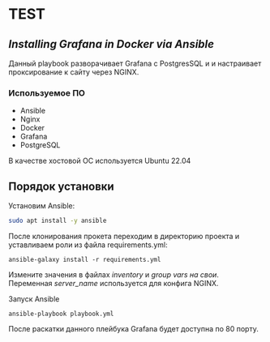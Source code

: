 # TEST
## _Installing Grafana in Docker via Ansible_

Данный playbook разворачивает Grafana с PostgresSQL и и настраивает проксирование к сайту через NGINX.
### Используемое ПО  
- Ansible
- Nginx
- Docker
- Grafana
- PostgreSQL

В качестве хостовой ОС используется Ubuntu 22.04

## Порядок установки

Установим Ansible:
```sh
sudo apt install -y ansible
```
После клонирования прокета переходим в директорию проекта и уставливаем роли из файла requirements.yml:
```
ansible-galaxy install -r requirements.yml
```

Измените значения в файлах _inventory_ и _group vars на свои_. Переменная _server_name_ используется для конфига NGINX.

Запуск Ansible
```
ansible-playbook playbook.yml
```
После раскатки данного плейбука Grafana будет доступна по 80 порту.
